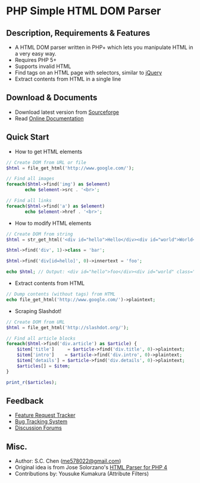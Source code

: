 PHP Simple HTML DOM Parser
==========================

## Description, Requirements & Features
- A HTML DOM parser written in PHP+ which lets you manipulate HTML in a very easy way.
- Requires PHP 5+
- Supports invalid HTML
- Find tags on an HTML page with selectors, similar to [jQuery](https://informa.link/7202a21b/jQuery)
- Extract contents from HTML in a single line

## Download & Documents
- Download latest version from [Sourceforge](https://informa.link/27521ca2/PHP+Simple+HTML+DOM+Parser+-++Browse+Files+at+SourceForge.net)
- Read [Online Documentation](https://informa.link/90637cf1/PHP+Simple+HTML+DOM+Parser%3A+Manual)

## Quick Start
- How to get HTML elements
```php
// Create DOM from URL or file
$html = file_get_html('http://www.google.com/');

// Find all images 
foreach($html->find('img') as $element) 
       echo $element->src . '<br>';

// Find all links 
foreach($html->find('a') as $element) 
       echo $element->href . '<br>';
```

- How to modify HTML elements
```php
// Create DOM from string
$html = str_get_html('<div id="hello">Hello</div><div id="world">World</div>');

$html->find('div', 1)->class = 'bar';

$html->find('div[id=hello]', 0)->innertext = 'foo';

echo $html; // Output: <div id="hello">foo</div><div id="world" class="bar">World</div>
```

- Extract contents from HTML
```php
// Dump contents (without tags) from HTML
echo file_get_html('http://www.google.com/')->plaintext; 
```
- Scraping Slashdot!
```php
// Create DOM from URL
$html = file_get_html('http://slashdot.org/');

// Find all article blocks
foreach($html->find('div.article') as $article) {
    $item['title']     = $article->find('div.title', 0)->plaintext;
    $item['intro']    = $article->find('div.intro', 0)->plaintext;
    $item['details'] = $article->find('div.details', 0)->plaintext;
    $articles[] = $item;
}

print_r($articles);
```

## Feedback
- [Feature Request Tracker](https://informa.link/8bece642/PHP+Simple+HTML+DOM+Parser+%2F+Feature+Requests)
- [Bug Tracking System](https://informa.link/975c071f/PHP+Simple+HTML+DOM+Parser+%2F+Bugs)
- [Discussion Forums](https://informa.link/7006fc19/PHP+Simple+HTML+DOM+Parser+%2F+Discussion+%2F+Forums)

## Misc.
- Author: S.C. Chen (me578022@gmail.com)
- Original idea is from Jose Solorzano's [HTML Parser for PHP 4](https://informa.link/9d47d80d/HTML+Parser+for+PHP-4)
- Contributions by: Yousuke Kumakura (Attribute Filters)
